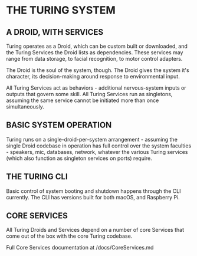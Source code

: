 # THE TURING SYSTEM

## A DROID, WITH SERVICES

Turing operates as a Droid, which can be custom built or downloaded, and the
Turing Services the Droid lists as dependencies. These services may range
from data storage, to facial recognition, to motor control adapters.

The Droid is the soul of the system, though. The Droid gives the system it's
character, its decision-making around response to environmental input.

All Turing Services act as behaviors - additional nervous-system inputs or
outputs that govern some skill. All Turing Services run as singletons, assuming
the same service cannot be initiated more than once simultaneously.

## BASIC SYSTEM OPERATION

Turing runs on a single-droid-per-system arrangement - assuming the single Droid
codebase in operation has full control over the system faculties - speakers, mic,
databases, network, whatever the various Turing services (which also function as
singleton services on ports) require.

## THE TURING CLI

Basic control of system booting and shutdown happens through the CLI currently.
The CLI has versions built for both macOS, and Raspberry Pi.

## CORE SERVICES

All Turing Droids and Services depend on a number of core Services that come
out of the box with the core Turing codebase.

Full Core Services documentation at /docs/CoreServices.md
